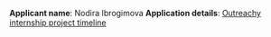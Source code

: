 **Applicant name**: Nodira Ibrogimova
**Application details**: [Outreachy internship project timeline](https://docs.google.com/document/d/1mrK2va5wDW-sBtrqpCNLSnuUN9r1cxoEj14DphutkCQ/edit?usp=sharing)